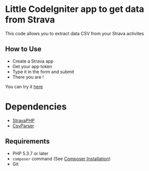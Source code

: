# Little CodeIgniter app to get data from Strava

This code allows you to extract data CSV from your Strava activites

## How to Use

* Create a Strava app
* Get your app token
* Type it in the form and submit
* There you are !

You can try it [here](http://strava-data.h12o.fr/)

# Dependencies

* [StravaPHP](https://github.com/basvandorst/StravaPHP)
* [CsvParser](https://github.com/stilliard/CsvParser)


## Requirements

* PHP 5.3.7 or later
* `composer` command (See [Composer Installation](https://getcomposer.org/doc/00-intro.md#installation-linux-unix-osx))
* Git
